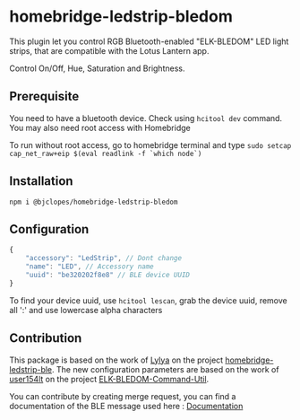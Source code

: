 # homebridge-ledstrip-bledom

This plugin let you control RGB Bluetooth-enabled "ELK-BLEDOM" LED light strips, that are compatible with the Lotus Lantern app.

Control On/Off, Hue, Saturation and Brightness.

## Prerequisite
You need to have a bluetooth device. Check using `hcitool dev` command. You may also need root access with Homebridge

To run without root access, go to homebridge terminal and type ```sudo setcap cap_net_raw+eip $(eval readlink -f `which node`)```

## Installation

`npm i @bjclopes/homebridge-ledstrip-bledom`

## Configuration
```js
{
    "accessory": "LedStrip", // Dont change
    "name": "LED", // Accessory name
    "uuid": "be320202f8e8" // BLE device UUID
}
```

To find your device uuid, use `hcitool lescan`, grab the device uuid, remove all ':' and use lowercase alpha characters

## Contribution
This package is based on the work of [Lylya](https://github.com/Lyliya) on the project [homebridge-ledstrip-ble](https://github.com/Lyliya/homebridge-ledstrip-ble/).
The new configuration parameters are based on the work of [user154lt](https://github.com/user154lt) on the project [ELK-BLEDOM-Command-Util](https://github.com/user154lt/ELK-BLEDOM-Command-Util).

You can contribute by creating merge request, you can find a documentation of the BLE message used here : [Documentation](https://github.com/arduino12/ble_rgb_led_strip_controller/blob/master/README.md)
